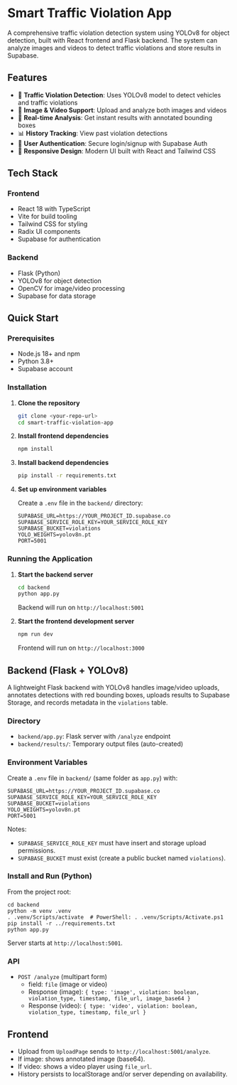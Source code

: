 # Smart Traffic Violation App

A comprehensive traffic violation detection system using YOLOv8 for object detection, built with React frontend and Flask backend. The system can analyze images and videos to detect traffic violations and store results in Supabase.

## Features

- 🚗 **Traffic Violation Detection**: Uses YOLOv8 model to detect vehicles and traffic violations
- 📸 **Image & Video Support**: Upload and analyze both images and videos
- 🎯 **Real-time Analysis**: Get instant results with annotated bounding boxes
- 📊 **History Tracking**: View past violation detections
- 🔐 **User Authentication**: Secure login/signup with Supabase Auth
- 📱 **Responsive Design**: Modern UI built with React and Tailwind CSS

## Tech Stack

### Frontend
- React 18 with TypeScript
- Vite for build tooling
- Tailwind CSS for styling
- Radix UI components
- Supabase for authentication

### Backend
- Flask (Python)
- YOLOv8 for object detection
- OpenCV for image/video processing
- Supabase for data storage

## Quick Start

### Prerequisites
- Node.js 18+ and npm
- Python 3.8+
- Supabase account

### Installation

1. **Clone the repository**
   ```bash
   git clone <your-repo-url>
   cd smart-traffic-violation-app
   ```

2. **Install frontend dependencies**
   ```bash
   npm install
   ```

3. **Install backend dependencies**
   ```bash
   pip install -r requirements.txt
   ```

4. **Set up environment variables**
   
   Create a `.env` file in the `backend/` directory:
   ```env
   SUPABASE_URL=https://YOUR_PROJECT_ID.supabase.co
   SUPABASE_SERVICE_ROLE_KEY=YOUR_SERVICE_ROLE_KEY
   SUPABASE_BUCKET=violations
   YOLO_WEIGHTS=yolov8n.pt
   PORT=5001
   ```

### Running the Application

1. **Start the backend server**
   ```bash
   cd backend
   python app.py
   ```
   Backend will run on `http://localhost:5001`

2. **Start the frontend development server**
   ```bash
   npm run dev
   ```
   Frontend will run on `http://localhost:3000`
 
 ## Backend (Flask + YOLOv8)
 
 A lightweight Flask backend with YOLOv8 handles image/video uploads, annotates detections with red bounding boxes, uploads results to Supabase Storage, and records metadata in the `violations` table.
 
 ### Directory
 
 - `backend/app.py`: Flask server with `/analyze` endpoint
 - `backend/results/`: Temporary output files (auto-created)
 
 ### Environment Variables
 
 Create a `.env` file in `backend/` (same folder as `app.py`) with:
 
 ```
 SUPABASE_URL=https://YOUR_PROJECT_ID.supabase.co
 SUPABASE_SERVICE_ROLE_KEY=YOUR_SERVICE_ROLE_KEY
 SUPABASE_BUCKET=violations
 YOLO_WEIGHTS=yolov8n.pt
 PORT=5001
 ```
 
 Notes:
 - `SUPABASE_SERVICE_ROLE_KEY` must have insert and storage upload permissions.
 - `SUPABASE_BUCKET` must exist (create a public bucket named `violations`).
 
 ### Install and Run (Python)
 
 From the project root:
 
 ```
 cd backend
 python -m venv .venv
 . .venv/Scripts/activate  # PowerShell: . .venv/Scripts/Activate.ps1
 pip install -r ../requirements.txt
 python app.py
 ```
 
 Server starts at `http://localhost:5001`.
 
 ### API
 
 - `POST /analyze` (multipart form)
   - field: `file` (image or video)
   - Response (image): `{ type: 'image', violation: boolean, violation_type, timestamp, file_url, image_base64 }`
   - Response (video): `{ type: 'video', violation: boolean, violation_type, timestamp, file_url }`
 
 ## Frontend
 
 - Upload from `UploadPage` sends to `http://localhost:5001/analyze`.
 - If image: shows annotated image (base64).
 - If video: shows a video player using `file_url`.
 - History persists to localStorage and/or server depending on availability.
